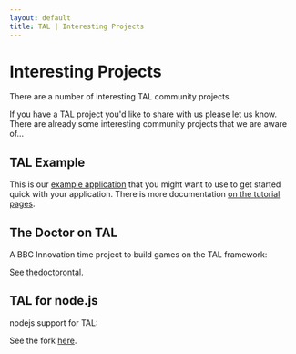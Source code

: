 ```yaml
---
layout: default
title: TAL | Interesting Projects
---
```

# Interesting Projects

<p class="lead">There are a number of interesting TAL community projects</p>

If you have a TAL project you'd like to share with us please let us know. There are already
some interesting community projects that we are aware of...

## TAL Example

This is our [example application](https://github.com/fmtvp/talexample) that you might want 
to use to get started quick with your application. There is more documentation 
[on the tutorial pages]({{site.baseurl}}/getting-started/tutorial.html).

## The Doctor on TAL

A BBC Innovation time project to build games on the TAL framework:

See [thedoctorontal](https://github.com/GaryHigham/thedoctorontal).

## TAL for node.js

nodejs support for TAL:

See the fork [here](https://github.com/landeiro/tal).






